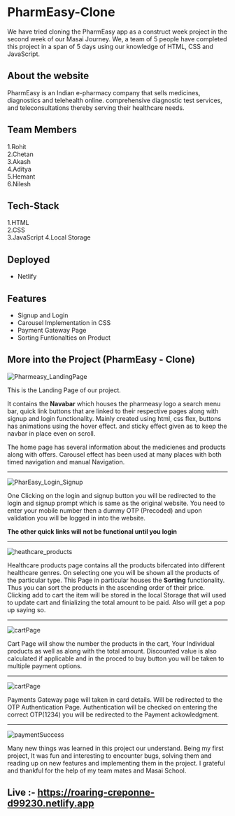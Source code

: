 # PharmEasy-Clone

We have tried cloning the PharmEasy app as a construct week project in the second week of our Masai Journey. We, a team of 5 people have completed this project in a span of 5 days using our knowledge of HTML, CSS and JavaScript.

## About the website

PharmEasy is an Indian e-pharmacy company that sells medicines, diagnostics and telehealth online. comprehensive diagnostic test services, and teleconsultations thereby serving their healthcare needs.

## Team Members
1.Rohit <br>
2.Chetan <br>
3.Akash <br>
4.Aditya <br>
5.Hemant <br>
6.Nilesh


## Tech-Stack
1.HTML <br>
2.CSS <br>
3.JavaScript
4.Local Storage

## Deployed
* Netlify


## Features
- Signup and Login
- Carousel Implementation in CSS
- Payment Gateway Page
- Sorting Funtionalties on Product

## More into the Project (PharmEasy - Clone)

![Pharmeasy_LandingPage](https://user-images.githubusercontent.com/103635205/192556144-2828cb4c-4b65-45a8-b63e-c4680dc05fdb.png)

This is the Landing Page of our project. 

It contains the **Navabar** which houses the pharmeasy logo a search menu bar, quick link buttons that are linked to their respective pages along with signup and login functionality. Mainly created using html, css flex, buttons has animations using the hover effect. and sticky effect given as to keep the navbar in place even on scroll.

The home page has several information about the medicienes and products along with offers. Carousel effect has been used at many places with both timed navigation and manual Navigation.
***********************************************************************************************************************************************************************

![PharEasy_Login_Signup](https://user-images.githubusercontent.com/103635205/192559399-c247820b-11c3-4243-82e4-90c5d020ada0.png)

One Clicking on the login and signup button you will be redirected to the login and signup prompt which is same as the original website. You need to enter your mobile number then a dummy OTP (Precoded) and upon validation you will be logged in into the website.

**The other quick links will not be functional until you login**
***********************************************************************************************************************************************************************
![heathcare_products](https://user-images.githubusercontent.com/103635205/192605926-a5e5f39e-e2a4-40d1-964d-977f079fa182.png)

Healthcare products page contains all the products bifercated into different healthcare genres. On selecting one you will be shown all the products of the particular type. This Page in particular houses the **Sorting** functionality. Thus you can sort the products in the ascending order of their price. Clicking add to cart the item will be stored in the local Storage that will used to update cart and finializing the total amount to be paid. Also will get a pop up saying so. 
***********************************************************************************************************************************************************************
![cartPage](https://user-images.githubusercontent.com/103635205/192608477-8ac1fc57-c155-49dc-baef-e95378e5c524.png)

Cart Page will show the number the products in the cart, Your Individual products as well as along with the total amount. Discounted value is also calculated if applicable and in the proced to buy button you will be taken to multiple payment options.
***********************************************************************************************************************************************************************
![cartPage](https://user-images.githubusercontent.com/103635205/192620572-1a82d2d4-7af2-4a68-a838-86dc1dacf767.png)

Payments Gateway page will taken in card details. Will be redirected to the OTP Authentication Page. Authentication will be checked on entering the correct OTP(1234)
you will be redirected to the Payment ackowledgment.
*******************************************************************

![paymentSuccess](https://user-images.githubusercontent.com/103635205/192624804-4f6e2c47-d461-417a-a248-e3229b2ff7ab.png)

Many new things was learned in this project our understand. Being my first project, It was fun and interesting to encounter bugs, solving them and reading up on new features and implementing them in the project. I grateful and thankful for the help of my team mates and Masai School.

## Live :- https://roaring-creponne-d99230.netlify.app



